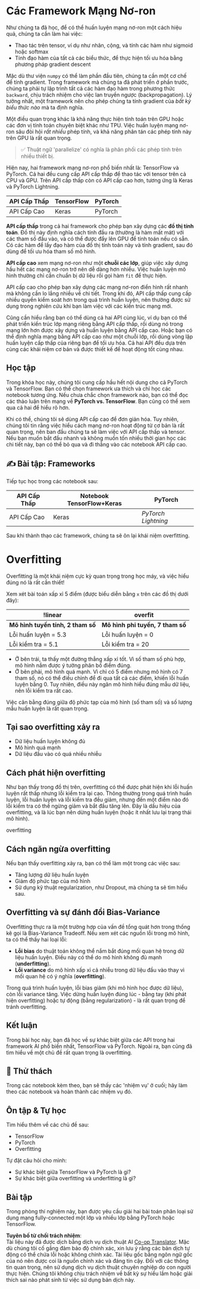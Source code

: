 <!--
CO_OP_TRANSLATOR_METADATA:
{
  "original_hash": "b5466bcedc3c75aa35476270362f626a",
  "translation_date": "2025-07-09T16:34:27+00:00",
  "source_file": "15-rag-and-vector-databases/data/frameworks.md",
  "language_code": "vi"
}
-->
# Các Framework Mạng Nơ-ron

Như chúng ta đã học, để có thể huấn luyện mạng nơ-ron một cách hiệu quả, chúng ta cần làm hai việc:

* Thao tác trên tensor, ví dụ như nhân, cộng, và tính các hàm như sigmoid hoặc softmax
* Tính đạo hàm của tất cả các biểu thức, để thực hiện tối ưu hóa bằng phương pháp gradient descent

Mặc dù thư viện `numpy` có thể làm phần đầu tiên, chúng ta cần một cơ chế để tính gradient. Trong framework mà chúng ta đã phát triển ở phần trước, chúng ta phải tự lập trình tất cả các hàm đạo hàm trong phương thức `backward`, chịu trách nhiệm cho việc lan truyền ngược (backpropagation). Lý tưởng nhất, một framework nên cho phép chúng ta tính gradient của *bất kỳ biểu thức nào* mà ta định nghĩa.

Một điều quan trọng khác là khả năng thực hiện tính toán trên GPU hoặc các đơn vị tính toán chuyên biệt khác như TPU. Việc huấn luyện mạng nơ-ron sâu đòi hỏi *rất nhiều* phép tính, và khả năng phân tán các phép tính này trên GPU là rất quan trọng.

> ✅ Thuật ngữ 'parallelize' có nghĩa là phân phối các phép tính trên nhiều thiết bị.

Hiện nay, hai framework mạng nơ-ron phổ biến nhất là: TensorFlow và PyTorch. Cả hai đều cung cấp API cấp thấp để thao tác với tensor trên cả CPU và GPU. Trên API cấp thấp còn có API cấp cao hơn, tương ứng là Keras và PyTorch Lightning.

API Cấp Thấp | TensorFlow | PyTorch
--------------|-------------|---------
API Cấp Cao   | Keras       | PyTorch

**API cấp thấp** trong cả hai framework cho phép bạn xây dựng các **đồ thị tính toán**. Đồ thị này định nghĩa cách tính đầu ra (thường là hàm mất mát) với các tham số đầu vào, và có thể được đẩy lên GPU để tính toán nếu có sẵn. Có các hàm để lấy đạo hàm của đồ thị tính toán này và tính gradient, sau đó dùng để tối ưu hóa tham số mô hình.

**API cấp cao** xem mạng nơ-ron như một **chuỗi các lớp**, giúp việc xây dựng hầu hết các mạng nơ-ron trở nên dễ dàng hơn nhiều. Việc huấn luyện mô hình thường chỉ cần chuẩn bị dữ liệu rồi gọi hàm `fit` để thực hiện.

API cấp cao cho phép bạn xây dựng các mạng nơ-ron điển hình rất nhanh mà không cần lo lắng nhiều về chi tiết. Trong khi đó, API cấp thấp cung cấp nhiều quyền kiểm soát hơn trong quá trình huấn luyện, nên thường được sử dụng trong nghiên cứu khi bạn làm việc với các kiến trúc mạng mới.

Cũng cần hiểu rằng bạn có thể dùng cả hai API cùng lúc, ví dụ bạn có thể phát triển kiến trúc lớp mạng riêng bằng API cấp thấp, rồi dùng nó trong mạng lớn hơn được xây dựng và huấn luyện bằng API cấp cao. Hoặc bạn có thể định nghĩa mạng bằng API cấp cao như một chuỗi lớp, rồi dùng vòng lặp huấn luyện cấp thấp của riêng bạn để tối ưu hóa. Cả hai API đều dựa trên cùng các khái niệm cơ bản và được thiết kế để hoạt động tốt cùng nhau.

## Học tập

Trong khóa học này, chúng tôi cung cấp hầu hết nội dung cho cả PyTorch và TensorFlow. Bạn có thể chọn framework ưa thích và chỉ học các notebook tương ứng. Nếu chưa chắc chọn framework nào, bạn có thể đọc các thảo luận trên mạng về **PyTorch vs. TensorFlow**. Bạn cũng có thể xem qua cả hai để hiểu rõ hơn.

Khi có thể, chúng tôi sẽ dùng API cấp cao để đơn giản hóa. Tuy nhiên, chúng tôi tin rằng việc hiểu cách mạng nơ-ron hoạt động từ cơ bản là rất quan trọng, nên ban đầu chúng ta sẽ làm việc với API cấp thấp và tensor. Nếu bạn muốn bắt đầu nhanh và không muốn tốn nhiều thời gian học các chi tiết này, bạn có thể bỏ qua và đi thẳng vào các notebook API cấp cao.

## ✍️ Bài tập: Frameworks

Tiếp tục học trong các notebook sau:

API Cấp Thấp | Notebook TensorFlow+Keras | PyTorch
--------------|----------------------------|---------
API Cấp Cao   | Keras                      | *PyTorch Lightning*

Sau khi thành thạo các framework, chúng ta sẽ ôn lại khái niệm overfitting.

# Overfitting

Overfitting là một khái niệm cực kỳ quan trọng trong học máy, và việc hiểu đúng nó là rất cần thiết!

Xem xét bài toán xấp xỉ 5 điểm (được biểu diễn bằng `x` trên các đồ thị dưới đây):

!linear | overfit
-------------------------|--------------------------
**Mô hình tuyến tính, 2 tham số** | **Mô hình phi tuyến, 7 tham số**
Lỗi huấn luyện = 5.3 | Lỗi huấn luyện = 0
Lỗi kiểm tra = 5.1 | Lỗi kiểm tra = 20

* Ở bên trái, ta thấy một đường thẳng xấp xỉ tốt. Vì số tham số phù hợp, mô hình nắm được ý tưởng phân bố điểm đúng.
* Ở bên phải, mô hình quá mạnh. Vì chỉ có 5 điểm nhưng mô hình có 7 tham số, nó có thể điều chỉnh để đi qua tất cả các điểm, khiến lỗi huấn luyện bằng 0. Tuy nhiên, điều này ngăn mô hình hiểu đúng mẫu dữ liệu, nên lỗi kiểm tra rất cao.

Việc cân bằng đúng giữa độ phức tạp của mô hình (số tham số) và số lượng mẫu huấn luyện là rất quan trọng.

## Tại sao overfitting xảy ra

  * Dữ liệu huấn luyện không đủ
  * Mô hình quá mạnh
  * Dữ liệu đầu vào có quá nhiều nhiễu

## Cách phát hiện overfitting

Như bạn thấy trong đồ thị trên, overfitting có thể được phát hiện khi lỗi huấn luyện rất thấp nhưng lỗi kiểm tra lại cao. Thông thường trong quá trình huấn luyện, lỗi huấn luyện và lỗi kiểm tra đều giảm, nhưng đến một điểm nào đó lỗi kiểm tra có thể ngừng giảm và bắt đầu tăng lên. Đây là dấu hiệu của overfitting, và là lúc bạn nên dừng huấn luyện (hoặc ít nhất lưu lại trạng thái mô hình).

overfitting

## Cách ngăn ngừa overfitting

Nếu bạn thấy overfitting xảy ra, bạn có thể làm một trong các việc sau:

 * Tăng lượng dữ liệu huấn luyện
 * Giảm độ phức tạp của mô hình
 * Sử dụng kỹ thuật regularization, như Dropout, mà chúng ta sẽ tìm hiểu sau.

## Overfitting và sự đánh đổi Bias-Variance

Overfitting thực ra là một trường hợp của vấn đề tổng quát hơn trong thống kê gọi là Bias-Variance Tradeoff. Nếu xem xét các nguồn lỗi trong mô hình, ta có thể thấy hai loại lỗi:

* **Lỗi bias** do thuật toán không thể nắm bắt đúng mối quan hệ trong dữ liệu huấn luyện. Điều này có thể do mô hình không đủ mạnh (**underfitting**).
* **Lỗi variance** do mô hình xấp xỉ cả nhiễu trong dữ liệu đầu vào thay vì mối quan hệ có ý nghĩa (**overfitting**).

Trong quá trình huấn luyện, lỗi bias giảm (khi mô hình học được dữ liệu), còn lỗi variance tăng. Việc dừng huấn luyện đúng lúc - bằng tay (khi phát hiện overfitting) hoặc tự động (bằng regularization) - là rất quan trọng để tránh overfitting.

## Kết luận

Trong bài học này, bạn đã học về sự khác biệt giữa các API trong hai framework AI phổ biến nhất, TensorFlow và PyTorch. Ngoài ra, bạn cũng đã tìm hiểu về một chủ đề rất quan trọng là overfitting.

## 🚀 Thử thách

Trong các notebook kèm theo, bạn sẽ thấy các 'nhiệm vụ' ở cuối; hãy làm theo các notebook và hoàn thành các nhiệm vụ đó.

## Ôn tập & Tự học

Tìm hiểu thêm về các chủ đề sau:

- TensorFlow
- PyTorch
- Overfitting

Tự đặt câu hỏi cho mình:

- Sự khác biệt giữa TensorFlow và PyTorch là gì?
- Sự khác biệt giữa overfitting và underfitting là gì?

## Bài tập

Trong phòng thí nghiệm này, bạn được yêu cầu giải hai bài toán phân loại sử dụng mạng fully-connected một lớp và nhiều lớp bằng PyTorch hoặc TensorFlow.

**Tuyên bố từ chối trách nhiệm**:  
Tài liệu này đã được dịch bằng dịch vụ dịch thuật AI [Co-op Translator](https://github.com/Azure/co-op-translator). Mặc dù chúng tôi cố gắng đảm bảo độ chính xác, xin lưu ý rằng các bản dịch tự động có thể chứa lỗi hoặc không chính xác. Tài liệu gốc bằng ngôn ngữ gốc của nó nên được coi là nguồn chính xác và đáng tin cậy. Đối với các thông tin quan trọng, nên sử dụng dịch vụ dịch thuật chuyên nghiệp do con người thực hiện. Chúng tôi không chịu trách nhiệm về bất kỳ sự hiểu lầm hoặc giải thích sai nào phát sinh từ việc sử dụng bản dịch này.